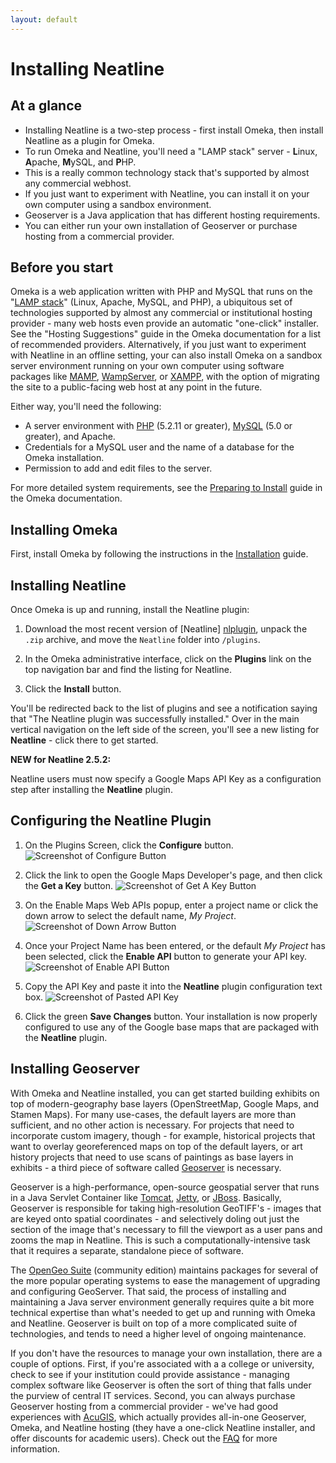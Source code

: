 ```yaml
---
layout: default
---
```

# Installing Neatline

## At a glance

  - Installing Neatline is a two-step process - first install Omeka, then install Neatline as a plugin for Omeka.
  - To run Omeka and Neatline, you'll need a "LAMP stack" server - **L**inux, **A**pache, **M**ySQL, and **P**HP.
  - This is a really common technology stack that's supported by almost any commercial webhost.
  - If you just want to experiment with Neatline, you can install it on your own computer using a sandbox environment.
  - Geoserver is a Java application that has different hosting requirements.
  - You can either run your own installation of Geoserver or purchase hosting from a commercial provider.

## Before you start

Omeka is a web application written with PHP and MySQL that runs on the "[LAMP stack][lamp]" (Linux, Apache, MySQL, and PHP), a ubiquitous set of technologies supported by almost any commercial or institutional hosting provider - many web hosts even provide an automatic "one-click" installer.  See the "Hosting Suggestions" guide in the Omeka documentation for a list of recommended providers. Alternatively, if you just want to experiment with Neatline in an offline setting, your can also install Omeka on a sandbox server environment running on your own computer using software packages like [MAMP][mamp], [WampServer][wamp], or [XAMPP][xampp], with the option of migrating the site to a public-facing web host at any point in the future.

Either way, you'll need the following:

  - A server environment with [PHP][php] (5.2.11 or greater), [MySQL][mysql] (5.0 or greater), and Apache.
  - Credentials for a MySQL user and the name of a database for the Omeka installation.
  - Permission to add and edit files to the server.

For more detailed system requirements, see the [Preparing to Install][preparing] guide in the Omeka documentation.

## Installing Omeka

First, install Omeka by following the instructions in the [Installation][install] guide.

## Installing Neatline

Once Omeka is up and running, install the Neatline plugin:

  1. Download the most recent version of [Neatline] [nlplugin], unpack the `.zip` archive, and move the `Neatline` folder into `/plugins`.

  2. In the Omeka administrative interface, click on the **Plugins** link on the top navigation bar and find the listing for Neatline.

  3. Click the **Install** button.

You'll be redirected back to the list of plugins and see a notification saying that "The Neatline plugin was successfully installed." Over in the main vertical navigation on the left side of the screen, you'll see a new listing for **Neatline** - click there to get started.

**NEW for Neatline 2.5.2:**

Neatline users must now specify a Google Maps API Key as a configuration step after installing the **Neatline** plugin.

## Configuring the Neatline Plugin 

1. On the Plugins Screen, click the **Configure** button. ![Screenshot of Configure Button](http://scholarslab.org/wp-content/uploads/2017/06/configurebutton.png)

1. Click the link to open the Google Maps Developer's page, and then click the **Get a Key** button. ![Screenshot of Get A Key Button](http://scholarslab.org/wp-content/uploads/2017/06/linktogoogle.png)

3. On the Enable Maps Web APIs popup, enter a project name or click the down arrow to select the default name, *My Project*. ![Screenshot of Down Arrow Button](http://scholarslab.org/wp-content/uploads/2017/06/clicktoselectMyProject.png)

4. Once your Project Name has been entered, or the default *My Project* has been selected, click the **Enable API** button to generate your API key. ![Screenshot of Enable API Button](http://scholarslab.org/wp-content/uploads/2017/06/enableAPIbutton.png)

5. Copy the API Key and paste it into the **Neatline** plugin configuration text box. ![Screenshot of Pasted API Key](http://scholarslab.org/wp-content/uploads/2017/06/apifilledin.png)


6. Click the green **Save Changes** button. Your installation is now properly configured to use any of the Google base maps that are packaged with the **Neatline** plugin.



## Installing Geoserver

With Omeka and Neatline installed, you can get started building exhibits on top of modern-geography base layers (OpenStreetMap, Google Maps, and Stamen Maps). For many use-cases, the default layers are more than sufficient, and no other action is necessary. For projects that need to incorporate custom imagery, though - for example, historical projects that want to overlay georeferenced maps on top of the default layers, or art history projects that need to use scans of paintings as base layers in exhibits - a third piece of software called [Geoserver][geoserver] is necessary.

Geoserver is a high-performance, open-source geospatial server that runs in a Java Servlet Container like [Tomcat][tomcat], [Jetty][jetty], or [JBoss][jboss]. Basically, Geoserver is responsible for taking high-resolution GeoTIFF's - images that are keyed onto spatial coordinates - and selectively doling out just the section of the image that's necessary to fill the viewport as a user pans and zooms the map in Neatline. This is such a computationally-intensive task that it requires a separate, standalone piece of software.

The [OpenGeo Suite][suite] (community edition) maintains packages for several of the more popular operating systems to ease the management of upgrading and configuring GeoServer. That said, the process of installing and maintaining a Java server environment generally requires quite a bit more technical expertise than what's needed to get up and running with Omeka and Neatline. Geoserver is built on top of a more complicated suite of technologies, and tends to need a higher level of ongoing maintenance.

If you don't have the resources to manage your own installation, there are a couple of options. First, if you're associated with a a college or university, check to see if your institution could provide assistance - managing complex software like Geoserver is often the sort of thing that falls under the purview of central IT services. Second, you can always purchase Geoserver hosting from a commercial provider - we've had good experiences with [AcuGIS][acugis], which actually provides all-in-one Geoserver, Omeka, and Neatline hosting (they have a one-click Neatline installer, and offer discounts for academic users). Check out the [FAQ][acuneatlinefaq] for more information.

[suite]: http://opengeo.org/products/suite/community/
[acugis]: http://www.acugis.com/neatline-hosting.htm
[acuneatlinefaq]: http://www.acugis.com/neatline-faq.html
[geoserver]: http://geoserver.org/ "GeoServer"
[hosting]: http://omeka.org/codex/Hosting_Suggestions "Omeka Hosting Suggestions"
[install]: http://omeka.org/codex/Installation "Install Omeka"
[plugin_install]: http://omeka.org/codex/Installing_a_Plugin
[omeka]: http://omeka.org/ "Omeka"
[nlplugin]: http://omeka.org/addons/neatline "Neatline Plugin"
[systemreqs]: http://omeka.org/codex/Preparing_to_Install "Omeka System Requirements"
[mysql]: https://www.mysql.com/
[php]: http://us.php.net/
[wms]: https://en.wikipedia.org/wiki/Web_Map_Service
[preparing]: http://omeka.org/codex/Preparing_to_Install
[tomcat]: https://tomcat.apache.org/
[jetty]: http://www.eclipse.org/jetty/
[jboss]: https://www.jboss.org/overview/
[opengeo]: http://opengeo.org/products/suite/community/
[mamp]: http://www.mamp.info/en/index.html
[wamp]: http://www.wampserver.com/en/
[xampp]: http://www.apachefriends.org/en/xampp.html
[lamp]: http://en.wikipedia.org/wiki/LAMP_(software_bundle)
